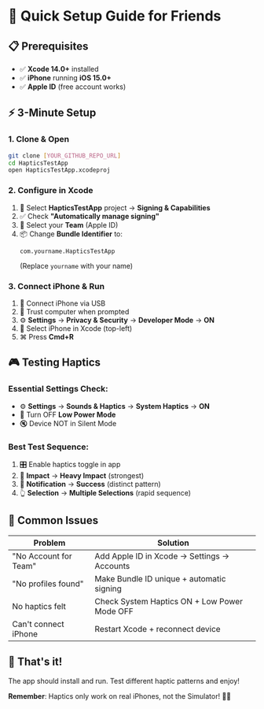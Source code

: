 # 🚀 Quick Setup Guide for Friends

## **📋 Prerequisites**

- ✅ **Xcode 14.0+** installed
- ✅ **iPhone** running **iOS 15.0+**
- ✅ **Apple ID** (free account works)

## **⚡ 3-Minute Setup**

### **1. Clone & Open**

```bash
git clone [YOUR_GITHUB_REPO_URL]
cd HapticsTestApp
open HapticsTestApp.xcodeproj
```

### **2. Configure in Xcode**

1. 📱 Select **HapticsTestApp** project → **Signing & Capabilities**
2. ✅ Check **"Automatically manage signing"**
3. 👤 Select your **Team** (Apple ID)
4. 📦 Change **Bundle Identifier** to:
   ```
   com.yourname.HapticsTestApp
   ```
   (Replace `yourname` with your name)

### **3. Connect iPhone & Run**

1. 🔌 Connect iPhone via USB
2. 📱 Trust computer when prompted
3. ⚙️ **Settings** → **Privacy & Security** → **Developer Mode** → **ON**
4. 📱 Select iPhone in Xcode (top-left)
5. ⌘ Press **Cmd+R**

## **🎮 Testing Haptics**

### **Essential Settings Check:**

- ⚙️ **Settings** → **Sounds & Haptics** → **System Haptics** → **ON**
- 🔋 Turn OFF **Low Power Mode**
- 🔇 Device NOT in Silent Mode

### **Best Test Sequence:**

1. 🎛️ Enable haptics toggle in app
2. 🔨 **Impact** → **Heavy Impact** (strongest)
3. 📢 **Notification** → **Success** (distinct pattern)
4. 👆 **Selection** → **Multiple Selections** (rapid sequence)

## **🔧 Common Issues**

| Problem               | Solution                                     |
| --------------------- | -------------------------------------------- |
| "No Account for Team" | Add Apple ID in Xcode → Settings → Accounts  |
| "No profiles found"   | Make Bundle ID unique + automatic signing    |
| No haptics felt       | Check System Haptics ON + Low Power Mode OFF |
| Can't connect iPhone  | Restart Xcode + reconnect device             |

## **🎯 That's it!**

The app should install and run. Test different haptic patterns and enjoy!

**Remember**: Haptics only work on real iPhones, not the Simulator! 📱✨
